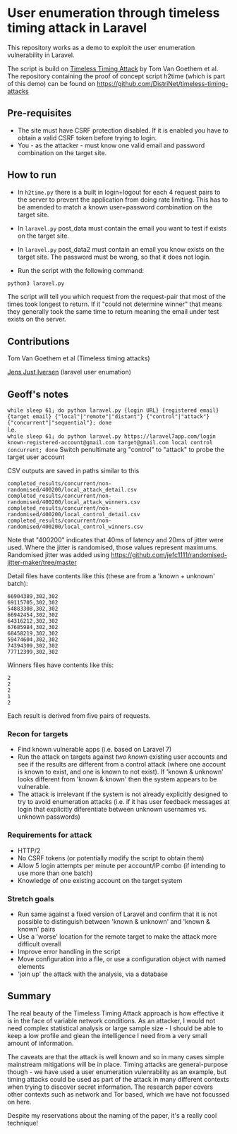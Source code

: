 # User enumeration through timeless timing attack in Laravel

This repository works as a demo to exploit the user enumeration vulnerability in Laravel.

The script is build on [Timeless Timing Attack](https://tom.vg/papers/timeless-timing-attack_usenix2020.pdf) by Tom Van Goethem et al.
The repository containing the proof of concept script h2time (which is part of this demo) can be found on https://github.com/DistriNet/timeless-timing-attacks 

## Pre-requisites

 - The site must have CSRF protection disabled. If it is enabled you have to obtain a valid CSRF token before trying to login.
 - You - as the attacker - must know one valid email and password combination on the target site.

## How to run

 - In `h2time.py` there is a built in login+logout for each 4 request pairs to the server to prevent the application from doing rate limiting.
This has to be amended to match a known user+password combination on the target site.
 - In `laravel.py` post_data must contain the email you want to test if exists on the target site.
 - In `laravel.py` post_data2 must contain an email you know exists on the target site. The password must be wrong, so that it does not login.

 - Run the script with the following command:

```bash
python3 laravel.py
```

The script will tell you which request from the request-pair that most of the times took longest to return.
If it "could not determine winner" that means they generally took the same time to return meaning the email under test exists on the server.

## Contributions

Tom Van Goethem et al (Timeless timing attacks)

[Jens Just Iversen](https://ephort.dk) (laravel user enumation)


## Geoff's notes
`while sleep 61; do python laravel.py {login URL} {registered email} {target email} {"local"|"remote"|"distant"} {"control"|"attack"} {"concurrent"|"sequential"}; done`  
I.e.  
`while sleep 61; do python laravel.py https://laravel7app.com/login known-registered-account@gmail.com target@gmail.com local control concurrent; done`
Switch penultimate arg "control" to "attack" to probe the target user account
  
CSV outputs are saved in paths similar to this
```
completed_results/concurrent/non-randomised/400200/local_attack_detail.csv
completed_results/concurrent/non-randomised/400200/local_attack_winners.csv
completed_results/concurrent/non-randomised/400200/local_control_detail.csv
completed_results/concurrent/non-randomised/400200/local_control_winners.csv
```
Note that "400200" indicates that 40ms of latency and 20ms of jitter were used. 
Where the jitter is randomised, those values represent maximums. 
Randomised jitter was added using https://github.com/jefc1111/randomised-jitter-maker/tree/master

Detail files have contents like this (these are from a 'known + unknown' batch):
```
66904389,302,302
69115705,302,302
54883308,302,302
66942454,302,302
64316212,302,302
67685984,302,302
68458219,302,302
59474604,302,302
74394309,302,302
77712399,302,302
```

Winners files have contents like this:
```
2
2
2
1
2
```
Each result is derived from five pairs of requests.


### Recon for targets
- Find known vulnerable apps (i.e. based on Laravel 7)
- Run the attack on targets against _two known_ existing user accounts and see if the results are different from a control attack (where one account is known to exist, and one is known to not exist). 
If 'known & unknown' looks different from 'known & known' then the system appears to be vulnerable. 
- The attack is irrelevant if the system is not already explicitly designed to try to avoid enumeration attacks (i.e. if it has user feedback messages at login that explicitly diferentiate between unknown usernames vs. unknown passwords)

### Requirements for attack
- HTTP/2
- No CSRF tokens (or potentially modify the script to obtain them)
- Allow 5 login attempts per minute per account/IP combo (if intending to use more than one batch)
- Knowledge of one existing account on the target system

### Stretch goals
- Run same against a fixed version of Laravel and confirm that it is not possible to distinguish between 'known & unknown' and 'known & known' pairs
- Use a 'worse' location for the remote target to make the attack more difficult overall
- Improve error handling in the script
- Move configuration into a file, or use a configuration object with named elements
- 'join up' the attack with the analysis, via a database

## Summary
The real beauty of the Timeless Timing Attack approach is how effective it is in the face of variable network conditions. 
As an attacker, I would not need complex statistical analysis or large sample size - I should be able to keep a low profile and glean the intelligence I need from a very small amount of information. 

The caveats are that the attack is well known and so in many cases simple mainstream mitigations will be in place. Timing attacks are general-purpose though - we have used a user enumeration vulenrability as an example, but timing attacks could be used as part of the attack in many different contexts when trying to discover secret information. The research paper covers other contexts such as network and Tor based, which we have not focussed on here. 

Despite my reservations about the naming of the paper, it's a really cool technique!

